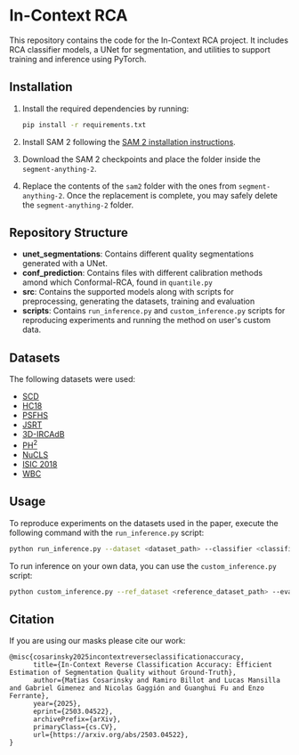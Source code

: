 # In-Context RCA

This repository contains the code for the In-Context RCA project. It includes RCA classifier models, a UNet for segmentation, and utilities to support training and inference using PyTorch.

## Installation

1. Install the required dependencies by running:

    ```bash
    pip install -r requirements.txt
    ```

2. Install SAM 2 following the [SAM 2 installation instructions](https://github.com/facebookresearch/sam2).

3. Download the SAM 2 checkpoints and place the folder inside the `segment-anything-2`.

4. Replace the contents of the `sam2` folder with the ones from `segment-anything-2`. Once the replacement is complete, you may safely delete the `segment-anything-2` folder.

## Repository Structure

- **unet_segmentations**: Contains different quality segmentations generated with a UNet.
- **conf_prediction**: Contains files with different calibration methods amond which Conformal-RCA, found in `quantile.py`
- **src**: Contains the supported models along with scripts for preprocessing, generating the datasets, training and evaluation
- **scripts**: Contains `run_inference.py` and `custom_inference.py` scripts for reproducing experiments and running the method on user's custom data.

## Datasets
The following datasets were used:

- [SCD](https://www.cardiacatlas.org/sunnybrook-cardiac-data/)  
- [HC18](https://zenodo.org/records/1327317)  
- [PSFHS](https://zenodo.org/records/10969427)  
- [JSRT](http://db.jsrt.or.jp/eng.php)  
- [3D-IRCAdB](https://www.ircad.fr/research/data-sets/liver-segmentation-3d-ircadb-01/)  
- [PH<sup>2</sup>](https://www.fc.up.pt/addi/ph2%20database.html)  
- [NuCLS](https://sites.google.com/view/nucls/single-rater?authuser=0)  
- [ISIC 2018](https://challenge.isic-archive.com/data/#2018)  
- [WBC](https://data.mendeley.com/datasets/w7cvnmn4c5/1)

## Usage

To reproduce experiments on the datasets used in the paper, execute the following command with the `run_inference.py` script:

```bash
python run_inference.py --dataset <dataset_path> --classifier <classifier_name> --output_file <output_file_path>
```

To run inference on your own data, you can use the `custom_inference.py` script:

```bash
python custom_inference.py --ref_dataset <reference_dataset_path> --eval_dataset <eval_data_path> --n_classes <num_of_classes> --classifier <classifier_name> --output_file <output_file_path> 
```

## Citation
If you are using our masks please cite our work:

```
@misc{cosarinsky2025incontextreverseclassificationaccuracy,
      title={In-Context Reverse Classification Accuracy: Efficient Estimation of Segmentation Quality without Ground-Truth}, 
      author={Matias Cosarinsky and Ramiro Billot and Lucas Mansilla and Gabriel Gimenez and Nicolas Gaggión and Guanghui Fu and Enzo Ferrante},
      year={2025},
      eprint={2503.04522},
      archivePrefix={arXiv},
      primaryClass={cs.CV},
      url={https://arxiv.org/abs/2503.04522}, 
}
```
